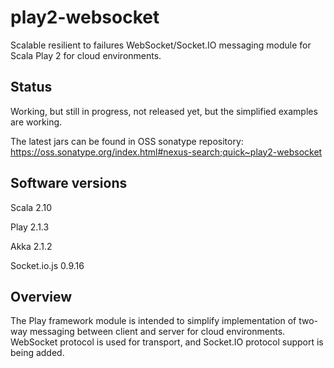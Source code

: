 play2-websocket
===============
Scalable resilient to failures WebSocket/Socket.IO messaging module for Scala Play 2 for cloud environments.

Status
-----------------
Working, but still in progress, not released yet, but the simplified examples are working.

The latest jars can be found in OSS sonatype repository: https://oss.sonatype.org/index.html#nexus-search;quick~play2-websocket

Software versions
-----------------
Scala 2.10

Play 2.1.3

Akka 2.1.2

Socket.io.js 0.9.16

Overview
-----------------
The Play framework module is intended to simplify implementation of two-way messaging between client and server for cloud environments. WebSocket protocol is used for transport, and Socket.IO protocol support is being added.

